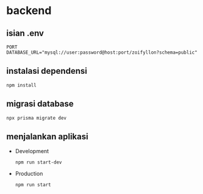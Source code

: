 # backend

## isian .env

```
PORT
DATABASE_URL="mysql://user:password@host:port/zoifyllon?schema=public"
```

## instalasi dependensi

```
npm install
```

## migrasi database

```
npx prisma migrate dev
```

## menjalankan aplikasi

- Development
  ```
  npm run start-dev
  ```
- Production
  ```
  npm run start
  ```